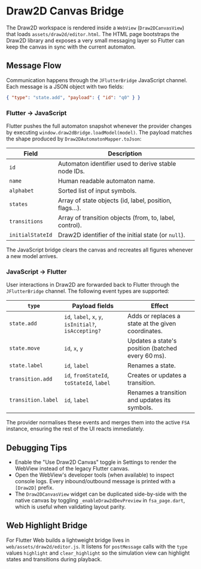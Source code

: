 # Draw2D Canvas Bridge

The Draw2D workspace is rendered inside a `WebView` (`Draw2DCanvasView`) that
loads `assets/draw2d/editor.html`. The HTML page bootstraps the Draw2D library
and exposes a very small messaging layer so Flutter can keep the canvas in sync
with the current automaton.

## Message Flow

Communication happens through the `JFlutterBridge` JavaScript channel. Each
message is a JSON object with two fields:

```json
{ "type": "state.add", "payload": { "id": "q0" } }
```

### Flutter → JavaScript

Flutter pushes the full automaton snapshot whenever the provider changes by
executing `window.draw2dBridge.loadModel(model)`. The payload matches the shape
produced by `Draw2DAutomatonMapper.toJson`:

| Field            | Description                                            |
| ---------------- | ------------------------------------------------------ |
| `id`             | Automaton identifier used to derive stable node IDs.   |
| `name`           | Human readable automaton name.                         |
| `alphabet`       | Sorted list of input symbols.                          |
| `states`         | Array of state objects (id, label, position, flags…).  |
| `transitions`    | Array of transition objects (from, to, label, control).|
| `initialStateId` | Draw2D identifier of the initial state (or `null`).    |

The JavaScript bridge clears the canvas and recreates all figures whenever a
new model arrives.

### JavaScript → Flutter

User interactions in Draw2D are forwarded back to Flutter through the
`JFlutterBridge` channel. The following event types are supported:

| `type`             | Payload fields                                                   | Effect                                             |
| ------------------ | ---------------------------------------------------------------- | -------------------------------------------------- |
| `state.add`        | `id`, `label`, `x`, `y`, `isInitial?`, `isAccepting?`            | Adds or replaces a state at the given coordinates. |
| `state.move`       | `id`, `x`, `y`                                                   | Updates a state's position (batched every 60 ms).  |
| `state.label`      | `id`, `label`                                                    | Renames a state.                                   |
| `transition.add`   | `id`, `fromStateId`, `toStateId`, `label`                        | Creates or updates a transition.                   |
| `transition.label` | `id`, `label`                                                    | Renames a transition and updates its symbols.      |

The provider normalises these events and merges them into the active `FSA`
instance, ensuring the rest of the UI reacts immediately.

## Debugging Tips

* Enable the "Use Draw2D Canvas" toggle in Settings to render the WebView
  instead of the legacy Flutter canvas.
* Open the WebView's developer tools (when available) to inspect console logs.
  Every inbound/outbound message is printed with a `[Draw2D]` prefix.
* The `Draw2DCanvasView` widget can be duplicated side-by-side with the native
  canvas by toggling `_enableDraw2dDevPreview` in `fsa_page.dart`, which is
  useful when validating layout parity.

## Web Highlight Bridge

For Flutter Web builds a lightweight bridge lives in
`web/assets/draw2d/editor.js`. It listens for `postMessage` calls with the
`type` values `highlight` and `clear_highlight` so the simulation view can
highlight states and transitions during playback.
